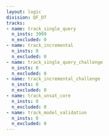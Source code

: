 ```yaml
---
layout: logic
division: QF_DT
tracks:
- name: track_single_query
  n_insts: 3999
  n_excluded: 0
- name: track_incremental
  n_insts: 0
  n_excluded: 0
- name: track_single_query_challenge
  n_insts: 0
  n_excluded: 0
- name: track_incremental_challenge
  n_insts: 0
  n_excluded: 0
- name: track_unsat_core
  n_insts: 0
  n_excluded: 0
- name: track_model_validation
  n_insts: 0
  n_excluded: 0
---
```

